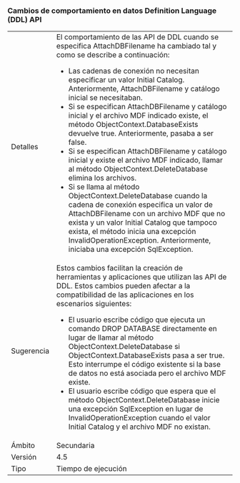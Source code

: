 ### <a name="change-in-behavior-in-data-definition-language-ddl-apis"></a>Cambios de comportamiento en datos Definition Language (DDL) API

|   |   |
|---|---|
|Detalles|El comportamiento de las API de DDL cuando se especifica AttachDBFilename ha cambiado tal y como se describe a continuación:<ul><li>Las cadenas de conexión no necesitan especificar un valor Initial Catalog. Anteriormente, AttachDBFilename y catálogo inicial se necesitaban.</li><li>Si se especifican AttachDBFilename y catálogo inicial y el archivo MDF indicado existe, el método ObjectContext.DatabaseExists devuelve true. Anteriormente, pasaba a ser false.</li><li>Si se especifican AttachDBFilename y catálogo inicial y existe el archivo MDF indicado, llamar al método ObjectContext.DeleteDatabase elimina los archivos.</li><li>Si se llama al método ObjectContext.DeleteDatabase cuando la cadena de conexión especifica un valor de AttachDBFilename con un archivo MDF que no exista y un valor Initial Catalog que tampoco exista, el método inicia una excepción InvalidOperationException. Anteriormente, iniciaba una excepción SqlException.</li></ul>|
|Sugerencia|Estos cambios facilitan la creación de herramientas y aplicaciones que utilizan las API de DDL. Estos cambios pueden afectar a la compatibilidad de las aplicaciones en los escenarios siguientes:<ul><li>El usuario escribe código que ejecuta un comando DROP DATABASE directamente en lugar de llamar al método ObjectContext.DeleteDatabase si ObjectContext.DatabaseExists pasa a ser true. Esto interrumpe el código existente si la base de datos no está asociada pero el archivo MDF existe.</li><li>El usuario escribe código que espera que el método ObjectContext.DeleteDatabase inicie una excepción SqlException en lugar de InvalidOperationException cuando el valor Initial Catalog y el archivo MDF no existan.</li></ul>|
|Ámbito|Secundaria|
|Versión|4.5|
|Tipo|Tiempo de ejecución|

